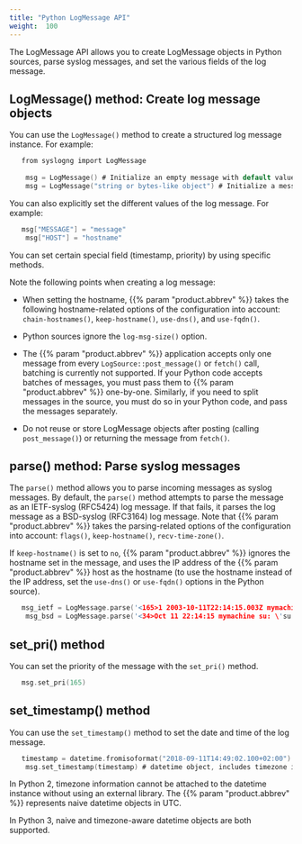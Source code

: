 ```yaml
---
title: "Python LogMessage API"
weight:  100
---
```

<!-- DISCLAIMER: This file is based on the syslog-ng Open Source Edition documentation https://github.com/balabit/syslog-ng-ose-guides/commit/2f4a52ee61d1ea9ad27cb4f3168b95408fddfdf2 and is used under the terms of The syslog-ng Open Source Edition Documentation License. The file has been modified by Axoflow. -->

The LogMessage API allows you to create LogMessage objects in Python sources, parse syslog messages, and set the various fields of the log message.


## LogMessage() method: Create log message objects

You can use the `LogMessage()` method to create a structured log message instance. For example:

```c
   from syslogng import LogMessage
    
    msg = LogMessage() # Initialize an empty message with default values (recvd timestamp, rcptid, hostid, ...)
    msg = LogMessage("string or bytes-like object") # Initialize a message and set its ${MESSAGE} field to the specified argument

```

You can also explicitly set the different values of the log message. For example:

```c
   msg["MESSAGE"] = "message"
    msg["HOST"] = "hostname"

```

You can set certain special field (timestamp, priority) by using specific methods.

Note the following points when creating a log message:

  - When setting the hostname, {{% param "product.abbrev" %}} takes the following hostname-related options of the configuration into account: `chain-hostnames()`, `keep-hostname()`, `use-dns()`, and `use-fqdn()`.

  - Python sources ignore the `log-msg-size()` option.

  - The {{% param "product.abbrev" %}} application accepts only one message from every `LogSource::post_message()` or `fetch()` call, batching is currently not supported. If your Python code accepts batches of messages, you must pass them to {{% param "product.abbrev" %}} one-by-one. Similarly, if you need to split messages in the source, you must do so in your Python code, and pass the messages separately.

  - Do not reuse or store LogMessage objects after posting (calling `post_message()`) or returning the message from `fetch()`.



## parse() method: Parse syslog messages

The `parse()` method allows you to parse incoming messages as syslog messages. By default, the `parse()` method attempts to parse the message as an IETF-syslog (RFC5424) log message. If that fails, it parses the log message as a BSD-syslog (RFC3164) log message. Note that {{% param "product.abbrev" %}} takes the parsing-related options of the configuration into account: `flags()`, `keep-hostname()`, `recv-time-zone()`.

If `keep-hostname()` is set to `no`, {{% param "product.abbrev" %}} ignores the hostname set in the message, and uses the IP address of the {{% param "product.abbrev" %}} host as the hostname (to use the hostname instead of the IP address, set the `use-dns()` or `use-fqdn()` options in the Python source).

```c
   msg_ietf = LogMessage.parse('<165>1 2003-10-11T22:14:15.003Z mymachine.example.com evntslog - ID47 [exampleSDID@32473 iut="3" eventSource="Application" eventID="1011"] An application event log entry', self.parse_options)
    msg_bsd = LogMessage.parse('<34>Oct 11 22:14:15 mymachine su: \'su root\' failed for lonvick on /dev/pts/8', self.parse_options)

```



## set_pri() method

You can set the priority of the message with the `set_pri()` method.

```c
   msg.set_pri(165)

```



## set_timestamp() method

You can use the `set_timestamp()` method to set the date and time of the log message.

```c
   timestamp = datetime.fromisoformat("2018-09-11T14:49:02.100+02:00")
    msg.set_timestamp(timestamp) # datetime object, includes timezone information

```

In Python 2, timezone information cannot be attached to the datetime instance without using an external library. The {{% param "product.abbrev" %}} represents naive datetime objects in UTC.

In Python 3, naive and timezone-aware datetime objects are both supported.

